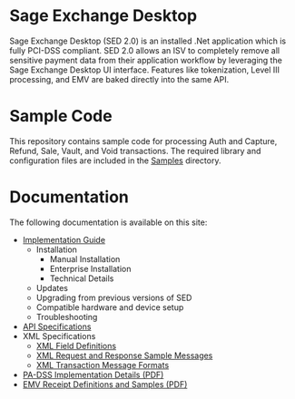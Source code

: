 # Sage Exchange Desktop
Sage Exchange Desktop (SED 2.0) is an installed .Net application which is fully PCI-DSS compliant. SED 2.0 allows an ISV to completely remove all sensitive payment data from their application workflow by leveraging the Sage Exchange Desktop UI interface. Features like tokenization, Level III processing, and EMV are baked directly into the same API.

# Sample Code
This repository contains sample code for processing Auth and Capture, Refund, Sale, Vault, and Void transactions. The required library and configuration files are included in the [Samples](/Samples) directory.

# Documentation
The following documentation is available on this site:
* [Implementation Guide](Implementation_Guide.md)
  * Installation
    * Manual Installation
    * Enterprise Installation
    * Technical Details
  * Updates
  * Upgrading from previous versions of SED
  * Compatible hardware and device setup
  * Troubleshooting
* [API Specifications](SED_API.md)
* XML Specifications
  * [XML Field Definitions](XML_Field_Definitions.md)
  * [XML Request and Response Sample Messages](XML_Request_and_Response_Samples.md)
  * [XML Transaction Message Formats](XML_Transaction_Message_Formats.md)
* [PA-DSS Implementation Details (PDF)](Sage_Exchange_Desktop_v2-PA-DSS_Implementation_Guide.pdf)
* [EMV Receipt Definitions and Samples (PDF)](Sage_Exchange_Desktop_v2-EMV_Receipts.pdf)
